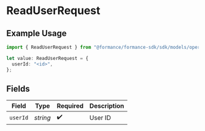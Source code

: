 # ReadUserRequest

## Example Usage

```typescript
import { ReadUserRequest } from "@formance/formance-sdk/sdk/models/operations";

let value: ReadUserRequest = {
  userId: "<id>",
};
```

## Fields

| Field              | Type               | Required           | Description        |
| ------------------ | ------------------ | ------------------ | ------------------ |
| `userId`           | *string*           | :heavy_check_mark: | User ID            |